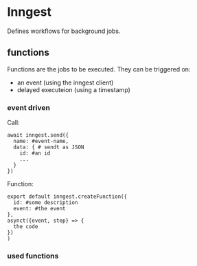 # Inngest

Defines workflows for background jobs.

## functions

Functions are the jobs to be executed.
They can be triggered on:

- an event (using the inngest client)
- delayed executeion (using a timestamp)

### event driven

Call:

```
await inngest.send({
  name: #event-name,
  data: { # sendt as JSON
    id: #an id
    ...
  }
})
```

Function:

```
export default inngest.createFunction({
  id: #some description
  event: #the event
},
asynct({event, step} => {
  the code
})
)
```

### used functions
